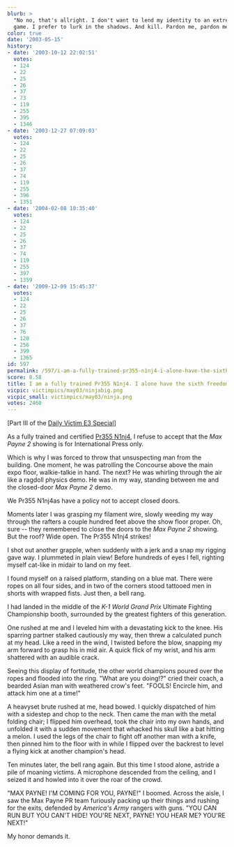 ```yaml
---
blurb: >
  "No no, that's allright. I don't want to lend my identity to an extreme pro skating
  game. I prefer to lurk in the shadows. And kill. Pardon me, pardon me..."
color: true
date: '2003-05-15'
history:
- date: '2003-10-12 22:02:51'
  votes:
  - 124
  - 22
  - 25
  - 26
  - 37
  - 73
  - 119
  - 255
  - 395
  - 1346
- date: '2003-12-27 07:09:03'
  votes:
  - 124
  - 22
  - 25
  - 26
  - 37
  - 74
  - 119
  - 255
  - 396
  - 1351
- date: '2004-02-08 10:35:40'
  votes:
  - 124
  - 22
  - 25
  - 26
  - 37
  - 74
  - 119
  - 255
  - 397
  - 1359
- date: '2009-12-09 15:45:37'
  votes:
  - 124
  - 22
  - 25
  - 26
  - 37
  - 76
  - 120
  - 256
  - 399
  - 1365
id: 597
permalink: /597/i-am-a-fully-trained-pr355-n1nj4-i-alone-have-the-sixth-freedom/
score: 8.58
title: I am a fully trained Pr355 N1nj4. I alone have the sixth freedom.
vicpic: victimpics/may03/ninjabig.png
vicpic_small: victimpics/may03/ninja.png
votes: 2460
---
```


\[Part III of the [Daily Victim E3 Special](@/victim/595.md)\]

As a fully trained and certified [Pr355 N1nj4](@/victim/450.md), I
refuse to accept that the *Max Payne 2* showing is for International
Press only.

Which is why I was forced to throw that unsuspecting man from the
building. One moment, he was patrolling the Concourse above the main
expo floor, walkie-talkie in hand. The next? He was whirling through the
air like a ragdoll physics demo. He was in my way, standing between me
and the closed-door *Max Payne 2* demo.

We Pr355 N1nj4as have a policy not to accept closed doors.

Moments later I was grasping my filament wire, slowly weeding my way
through the rafters a couple hundred feet above the show floor proper.
Oh, sure -- they remembered to close the doors to the *Max Payne 2*
showing. But the roof? Wide open. The Pr355 N1nj4 strikes!

I shot out another grapple, when suddenly with a jerk and a snap my
rigging gave way. I plummeted in plain view! Before hundreds of eyes I
fell, righting myself cat-like in midair to land on my feet.

I found myself on a raised platform, standing on a blue mat. There were
ropes on all four sides, and in two of the corners stood tattooed men in
shorts with wrapped fists. Just then, a bell rang.

I had landed in the middle of the *K-1 World Grand Prix* Ultimate
Fighting Championship booth, surrounded by the greatest fighters of this
generation.

One rushed at me and I leveled him with a devastating kick to the knee.
His sparring partner stalked cautiously my way, then threw a calculated
punch at my head. Like a reed in the wind, I twisted before the blow,
snapping my arm forward to grasp his in mid air. A quick flick of my
wrist, and his arm shattered with an audible crack.

Seeing this display of fortitude, the other world champions poured over
the ropes and flooded into the ring. "What are you doing!?" cried their
coach, a bearded Asian man with weathered crow's feet. "FOOLS! Encircle
him, and attack him one at a time!"

A heavyset brute rushed at me, head bowed. I quickly dispatched of him
with a sidestep and chop to the neck. Then came the man with the metal
folding chair; I flipped him overhead, took the chair into my own hands,
and unfolded it with a sudden movement that whacked his skull like a bat
hitting a melon. I used the legs of the chair to fight off another man
with a knife, then pinned him to the floor with in while I flipped over
the backrest to level a flying kick at another champion's head.

Ten minutes later, the bell rang again. But this time I stood alone,
astride a pile of moaning victims. A microphone descended from the
ceiling, and I seized it and howled into it over the roar of the crowd.

"MAX PAYNE! I'M COMING FOR YOU, PAYNE!" I boomed. Across the aisle, I
saw the Max Payne PR team furiously packing up their things and rushing
for the exits, defended by *America's Army* rangers with guns. "YOU CAN
RUN BUT YOU CAN'T HIDE! YOU'RE NEXT, PAYNE! YOU HEAR ME? YOU'RE NEXT!"

My honor demands it.